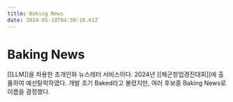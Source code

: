 ```yaml
---
title: Baking News
date: 2024-05-18T04:50:18.61Z
---
```


# Baking News

[[LLM]]을 차용한 초개인화 뉴스레터 서비스이다. 2024년 [[해군창업경진대회]]에 출품하여 예선탈락하였다. 개발 초기 Baked라고 불렸지만, 여러 후보중 Baking News로 이름을 결정했다.
